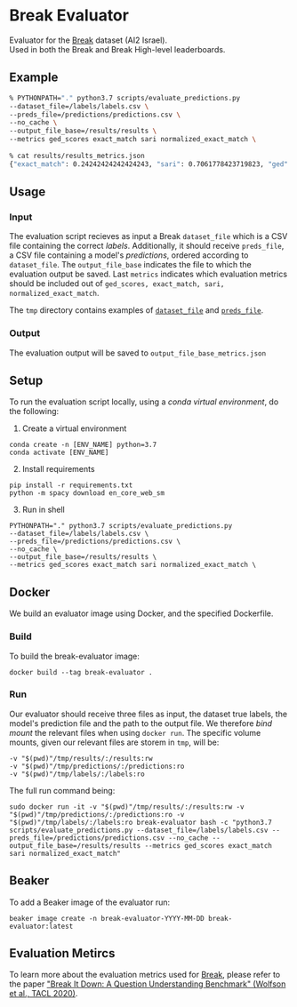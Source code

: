 # Break Evaluator
Evaluator for the [Break](https://github.com/allenai/Break) dataset (AI2 Israel).  
Used in both the Break and Break High-level leaderboards.

## Example
```bash
% PYTHONPATH="." python3.7 scripts/evaluate_predictions.py 
--dataset_file=/labels/labels.csv \
--preds_file=/predictions/predictions.csv \
--no_cache \
--output_file_base=/results/results \
--metrics ged_scores exact_match sari normalized_exact_match \
				
% cat results/results_metrics.json
{"exact_match": 0.24242424242424243, "sari": 0.7061778423719823, "ged": 0.4089606835211786, "normalized_exact_match": 0.32323232323232326}
```

## Usage

### Input
The evaluation script recieves as input a Break `dataset_file` which is a CSV file containing the correct *labels*. Additionally, it should receive `preds_file`, a CSV file containing a model's *predictions*, ordered according to `dataset_file`. The `output_file_base` indicates the file to which the evaluation output be saved. Last `metrics` indicates which evaluation metrics should be included out of `ged_scores, exact_match, sari, normalized_exact_match`.

The `tmp` directory contains examples of [`dataset_file`](https://github.com/allenai/break-evaluator/blob/master/tmp/labels/labels.csv) and [`preds_file`](https://github.com/allenai/break-evaluator/blob/master/tmp/predictions/predictions.csv).

### Output
The evaluation output will be saved to `output_file_base_metrics.json`


## Setup
To run the evaluation script locally, using a *conda virtual environment*, do the following:

1. Create a virtual environment
```
conda create -n [ENV_NAME] python=3.7
conda activate [ENV_NAME]
```

2. Install requirements
```
pip install -r requirements.txt 
python -m spacy download en_core_web_sm
```

3. Run in shell
```
PYTHONPATH="." python3.7 scripts/evaluate_predictions.py 
--dataset_file=/labels/labels.csv \
--preds_file=/predictions/predictions.csv \
--no_cache \
--output_file_base=/results/results \
--metrics ged_scores exact_match sari normalized_exact_match \
```


## Docker
We build an evaluator image using Docker, and the specified Dockerfile.

### Build
To build the break-evaluator image:
```
docker build --tag break-evaluator .
```

### Run
Our evaluator should receive three files as input, the dataset true labels, the model's prediction file and the path to the output file. We therefore *bind mount* the relevant files when using `docker run`. 
The specific volume mounts, given our relevant files are storem in `tmp`, will be:
```
-v "$(pwd)"/tmp/results/:/results:rw
-v "$(pwd)"/tmp/predictions/:/predictions:ro
-v "$(pwd)"/tmp/labels/:/labels:ro
```

The full run command being:
```
sudo docker run -it -v "$(pwd)"/tmp/results/:/results:rw -v "$(pwd)"/tmp/predictions/:/predictions:ro -v "$(pwd)"/tmp/labels/:/labels:ro break-evaluator bash -c "python3.7 scripts/evaluate_predictions.py --dataset_file=/labels/labels.csv --preds_file=/predictions/predictions.csv --no_cache --output_file_base=/results/results --metrics ged_scores exact_match sari normalized_exact_match"
```


## Beaker
To add a Beaker image of the evaluator run:
```
beaker image create -n break-evaluator-YYYY-MM-DD break-evaluator:latest
```



## Evaluation Metircs
To learn more about the evaluation metrics used for [Break](https://allenai.github.io/Break/), please refer to the paper ["Break It Down: A Question Understanding Benchmark" (Wolfson et al., TACL 2020)](https://arxiv.org/abs/2001.11770).